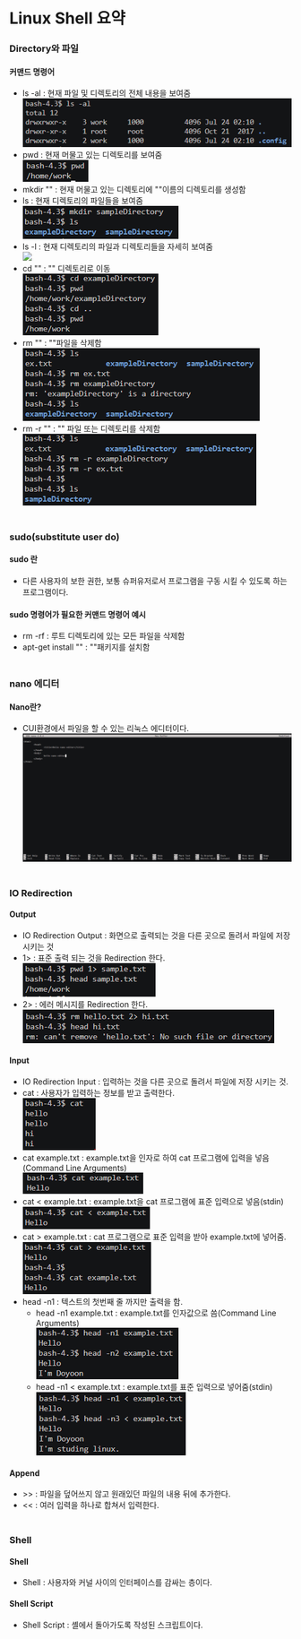 # Linux Shell 요약
### Directory와 파일
#### 커맨드 명령어
- ls -al : 현재 파일 및 디렉토리의 전체 내용을 보여줌<br>![ ](https://github.com/ShinDoyun/learning-development/blob/master/directory_ls_al.PNG)
- pwd : 현재 머물고 있는 디렉토리를 보여줌<br>![ ](https://github.com/ShinDoyun/learning-development/blob/master/directory_pwd.PNG)
- mkdir "" : 현재 머물고 있는 디렉토리에 ""이름의 디렉토리를 생성함<br>
- ls : 현재 디렉토리의 파일들을 보여줌<br>![ ](https://github.com/ShinDoyun/learning-development/blob/master/directory_mkdir.PNG)
- ls -l : 현재 디렉토리의 파일과 디렉토리들을 자세히 보여줌<br>![ ](https://github.com/ShinDoyun/learning-development/blo1b/master/directory_ls_l.PNG)
- cd "" : "" 디렉토리로 이동<br>![ ](https://github.com/ShinDoyun/learning-development/blob/master/directory_cd.PNG)
- rm "" : ""파일을 삭제함<br>![ ](https://github.com/ShinDoyun/learning-development/blob/master/directory_rm.PNG)
- rm -r "" : "" 파일 또는 디렉토리를 삭제함<br>![ ](https://github.com/ShinDoyun/learning-development/blob/master/directory_rm_r.PNG)
### <br>sudo(substitute user do)
#### sudo 란
- 다른 사용자의 보한 권한, 보통 슈퍼유저로서 프로그램을 구동 시킬 수 있도록 하는 프로그램이다.
#### sudo 명령어가 필요한 커맨드 명령어 예시
- rm -rf : 루트 디렉토리에 있는 모든 파일을 삭제함<br>
- apt-get install "" : ""패키지를 설치함
### <br>nano 에디터
#### Nano란?
- CUI환경에서 파일을  할 수 있는 리눅스 에디터이다.<br>![ ](https://github.com/ShinDoyun/learning-development/blob/master/nano.PNG)
### <br>IO Redirection
#### Output
- IO Redirection Output : 화면으로 출력되는 것을 다른 곳으로 돌려서 파일에 저장 시키는 것
- 1> : 표준 출력 되는 것을 Redirection 한다.<br>![ ](https://github.com/ShinDoyun/learning-development/blob/master/Output_1.PNG)
- 2> : 에러 메시지를 Redirection 한다.<br>![ ](https://github.com/ShinDoyun/learning-development/blob/master/Output_2.PNG)
#### Input
- IO Redirection Input : 입력하는 것을 다른 곳으로 돌려서 파일에 저장 시키는 것.
- cat : 사용자가 입력하는 정보를 받고 출력한다.<br>![ ](https://github.com/ShinDoyun/learning-development/blob/master/cat.PNG)
 - cat example.txt : example.txt을 인자로 하여 cat 프로그램에 입력을 넣음(Command Line Arguments)<br>![ ](https://github.com/ShinDoyun/learning-development/blob/master/cat_argv.PNG)
 - cat < example.txt : example.txt을 cat 프로그램에 표준 입력으로 넣음(stdin)<br>![ ](https://github.com/ShinDoyun/learning-development/blob/master/cat_stdin.PNG)
 - cat > example.txt : cat 프로그램으로 표준 입력을 받아 example.txt에 넣어줌.<br>![ ](https://github.com/ShinDoyun/learning-development/blob/master/cat_input.PNG)
- head -n1 : 텍스트의 첫번째 줄 까지만 출력을 함.
  - head -n1 example.txt : example.txt를 인자값으로 씀(Command Line Arguments)<br>![ ](https://github.com/ShinDoyun/learning-development/blob/master/head_0.PNG)
  - head -n1 < example.txt : example.txt를 표준 입력으로 넣어줌(stdin)<br>![ ](https://github.com/ShinDoyun/learning-development/blob/master/head_1.PNG)
 #### Append
 - \>\> : 파일을 덮어쓰지 않고 원래있던 파일의 내용 뒤에 추가한다.
 - << : 여러 입력을 하나로 합쳐서 입력한다.
 ### <br>Shell
 #### Shell
 - Shell : 사용자와 커널 사이의 인터페이스를 감싸는 층이다.
 #### Shell Script
 - Shell Script : 셸에서 돌아가도록 작성된 스크립트이다.

